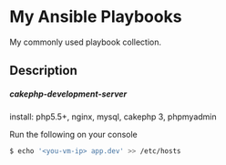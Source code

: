 # My Ansible Playbooks 

My commonly used playbook collection.

## Description
##### cakephp-development-server 
install: php5.5+, nginx, mysql, cakephp 3, phpmyadmin

Run the following on your console 
```sh
$ echo '<you-vm-ip> app.dev' >> /etc/hosts
```